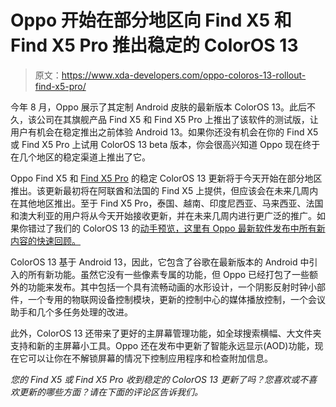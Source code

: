 # Oppo 开始在部分地区向 Find X5 和 Find X5 Pro 推出稳定的 ColorOS 13

> 原文：<https://www.xda-developers.com/oppo-coloros-13-rollout-find-x5-pro/>

今年 8 月，Oppo 展示了其定制 Android 皮肤的最新版本 ColorOS 13。此后不久，该公司在其旗舰产品 Find X5 和 Find X5 Pro 上推出了该软件的测试版，让用户有机会在稳定推出之前体验 Android 13。如果你还没有机会在你的 Find X5 或 Find X5 Pro 上试用 ColorOS 13 beta 版本，你会很高兴知道 Oppo 现在终于在几个地区的稳定渠道上推出了它。

Oppo Find X5 和 [Find X5 Pro](https://www.xda-developers.com/oppo-find-x5-pro-review/) 的稳定 ColorOS 13 更新将于今天开始在部分地区推出。该更新最初将在阿联酋和法国的 Find X5 上提供，但应该会在未来几周内在其他地区推出。至于 Find X5 Pro，泰国、越南、印度尼西亚、马来西亚、法国和澳大利亚的用户将从今天开始接收更新，并在未来几周内进行更广泛的推广。如果你错过了我们的 ColorOS 13 的[动手预览，这里有 Oppo 最新软件发布中所有新内容的快速回顾。](https://www.xda-developers.com/oppo-coloros-13-beta-hands-on/)

ColorOS 13 基于 Android 13，因此，它包含了谷歌在最新版本的 Android 中引入的所有新功能。虽然它没有一些像素专属的功能，但 Oppo 已经打包了一些额外的功能来发布。其中包括一个具有流畅动画的水形设计，一个阴影反射时钟小部件，一个专用的物联网设备控制模块，更新的控制中心的媒体播放控制，一个会议助手和几个多任务处理的改进。

此外，ColorOS 13 还带来了更好的主屏幕管理功能，如全球搜索横幅、大文件夹支持和新的主屏幕小工具。Oppo 还在发布中更新了智能永远显示(AOD)功能，现在它可以让你在不解锁屏幕的情况下控制应用程序和检查附加信息。

*您的 Find X5 或 Find X5 Pro 收到稳定的 ColorOS 13 更新了吗？您喜欢或不喜欢更新的哪些方面？请在下面的评论区告诉我们。*